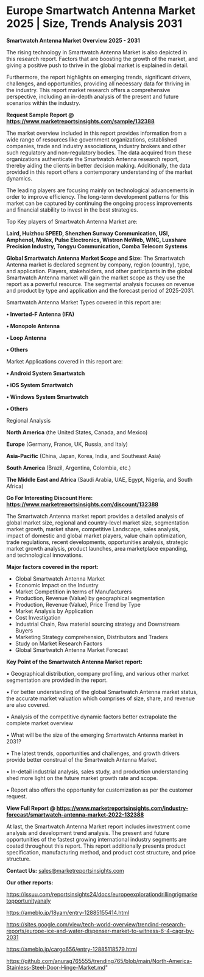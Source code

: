  # Europe Smartwatch Antenna Market 2025 | Size, Trends Analysis 2031

<Strong> Smartwatch Antenna Market Overview 2025 - 2031</strong>

The rising technology in Smartwatch Antenna Market is also depicted in this research report. Factors that are boosting the growth of the market, and giving a positive push to thrive in the global market is explained in detail.

Furthermore, the report highlights on emerging trends, significant drivers, challenges, and opportunities, providing all necessary data for thriving in the industry. This report market research offers a comprehensive perspective, including an in-depth analysis of the present and future scenarios within the industry.

<strong>Request Sample Report @ <a href=https://www.marketreportsinsights.com/sample/132388>https://www.marketreportsinsights.com/sample/132388</a></strong>

The market overview included in this report provides information from a wide range of resources like government organizations, established companies, trade and industry associations, industry brokers and other such regulatory and non-regulatory bodies. The data acquired from these organizations authenticate the Smartwatch Antenna research report, thereby aiding the clients in better decision making. Additionally, the data provided in this report offers a contemporary understanding of the market dynamics.

The leading players are focusing mainly on technological advancements in order to improve efficiency. The long-term development patterns for this market can be captured by continuing the ongoing process improvements and financial stability to invest in the best strategies.

Top Key players of Smartwatch Antenna Market are:

<strong>Laird, Huizhou SPEED, Shenzhen Sunway Communication, USI, Amphenol, Molex, Pulse Electronics, Wistron NeWeb, WNC, Luxshare Precision Industry, Tongyu Communication, Comba Telecom Systems</strong>

<strong><b>Global Smartwatch Antenna Market Scope and Size:</b></strong>
The Smartwatch Antenna market is declared segment by company, region (country), type, and application. Players, stakeholders, and other participants in the global Smartwatch Antenna market will gain the market scope as they use the report as a powerful resource. The segmental analysis focuses on revenue and product by type and application and the forecast period of 2025-2031.

Smartwatch Antenna Market Types covered in this report are:

<strong>• Inverted-F Antenna (IFA)

• Monopole Antenna

• Loop Antenna

• Others</strong>

Market Applications covered in this report are:

<strong>• Android System Smartwatch

• iOS System Smartwatch

• Windows System Smartwatch

• Others</strong> 

Regional Analysis

<strong>North America</strong> (the United States, Canada, and Mexico)

<strong>Europe</strong> (Germany, France, UK, Russia, and Italy)

<strong>Asia-Pacific</strong> (China, Japan, Korea, India, and Southeast Asia)

<strong>South America</strong> (Brazil, Argentina, Colombia, etc.)

<strong>The Middle East and Africa</strong> (Saudi Arabia, UAE, Egypt, Nigeria, and South Africa)

<strong>Go For Interesting Discount Here: <a href=https://www.marketreportsinsights.com/discount/132388>https://www.marketreportsinsights.com/discount/132388</a></strong>

The Smartwatch Antenna market report provides a detailed analysis of global market size, regional and country-level market size, segmentation market growth, market share, competitive Landscape, sales analysis, impact of domestic and global market players, value chain optimization, trade regulations, recent developments, opportunities analysis, strategic market growth analysis, product launches, area marketplace expanding, and technological innovations.

<strong><b>Major factors covered in the report:</b></strong>
<ul>
  <li>Global Smartwatch Antenna Market </li>
  <li>Economic Impact on the Industry</li>
  <li>Market Competition in terms of Manufacturers</li>
  <li>Production, Revenue (Value) by geographical segmentation</li>
  <li>Production, Revenue (Value), Price Trend by Type</li>
  <li>Market Analysis by Application</li>
  <li>Cost Investigation</li>
  <li>Industrial Chain, Raw material sourcing strategy and Downstream Buyers</li>
  <li>Marketing Strategy comprehension, Distributors and Traders</li>
  <li>Study on Market Research Factors</li>
  <li>Global Smartwatch Antenna Market Forecast</li>
</ul>

<strong><b>Key Point of the Smartwatch Antenna Market report:</b></strong>

• Geographical distribution, company profiling, and various other market segmentation are provided in the report.

• For better understanding of the global Smartwatch Antenna market status, the accurate market valuation which comprises of size, share, and revenue are also covered.

• Analysis of the competitive dynamic factors better extrapolate the complete market overview

• What will be the size of the emerging Smartwatch Antenna market in 2031?

• The latest trends, opportunities and challenges, and growth drivers provide better construal of the Smartwatch Antenna Market.

• In-detail industrial analysis, sales study, and production understanding shed more light on the future market growth rate and scope.

• Report also offers the opportunity for customization as per the customer request.

<strong><b>View Full Report @ <a href=https://www.marketreportsinsights.com/industry-forecast/smartwatch-antenna-market-2022-132388>https://www.marketreportsinsights.com/industry-forecast/smartwatch-antenna-market-2022-132388</a></b></strong>


At last, the Smartwatch Antenna Market report includes investment come analysis and development trend analysis. The present and future opportunities of the fastest growing international industry segments are coated throughout this report. This report additionally presents product specification, manufacturing method, and product cost structure, and price structure.

<strong>Contact Us:</strong>
sales@marketreportsinsights.com

<strong>Our other reports:</strong>

<a href=https://issuu.com/reportsinsights24/docs/europeexplorationdrillingrigmarketopportunityanaly>https://issuu.com/reportsinsights24/docs/europeexplorationdrillingrigmarketopportunityanaly</a>

<a href=https://ameblo.jp/18yam/entry-12885155414.html>https://ameblo.jp/18yam/entry-12885155414.html</a>

<a href=https://sites.google.com/view/tech-world-overview/trendind-research-reports/europe-ice-and-water-dispenser-market-to-witness-6-4-cagr-by-2031>https://sites.google.com/view/tech-world-overview/trendind-research-reports/europe-ice-and-water-dispenser-market-to-witness-6-4-cagr-by-2031</a>

<a href=https://ameblo.jp/cargo656/entry-12885118579.html>https://ameblo.jp/cargo656/entry-12885118579.html</a>

<a href=https://github.com/anurag765555/trending765/blob/main/North-America-Stainless-Steel-Door-Hinge-Market.md>https://github.com/anurag765555/trending765/blob/main/North-America-Stainless-Steel-Door-Hinge-Market.md</a>"
